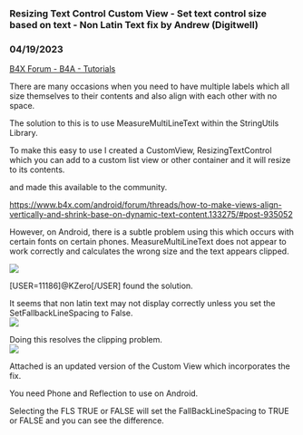 ### Resizing Text Control Custom View - Set text control size based on text - Non Latin Text fix by Andrew (Digitwell)
### 04/19/2023
[B4X Forum - B4A - Tutorials](https://www.b4x.com/android/forum/threads/147506/)

There are many occasions when you need to have multiple labels which all size themselves to their contents and also align with each other with no space.  
  
The solution to this is to use MeasureMultiLineText within the StringUtils Library.  
  
To make this easy to use I created a CustomView, ResizingTextControl which you can add to a custom list view or other container and it will resize to its contents.  
  
and made this available to the community.  
  
<https://www.b4x.com/android/forum/threads/how-to-make-views-align-vertically-and-shrink-base-on-dynamic-text-content.133275/#post-935052>  
  
However, on Android, there is a subtle problem using this which occurs with certain fonts on certain phones. MeasureMultiLineText does not appear to work correctly and calculates the wrong size and the text appears clipped.  
  
![](https://www.b4x.com/android/forum/attachments/141328)  
  
[USER=11186]@KZero[/USER] found the solution.  
  
It seems that non latin text may not display correctly unless you set the SetFallbackLineSpacing to False.  
![](https://www.b4x.com/android/forum/attachments/141329)  
  
Doing this resolves the clipping problem.  
![](https://www.b4x.com/android/forum/attachments/141330)  
  
  
Attached is an updated version of the Custom View which incorporates the fix.  
  
You need Phone and Reflection to use on Android.  
  
Selecting the FLS TRUE or FALSE will set the FallBackLineSpacing to TRUE or FALSE and you can see the difference.